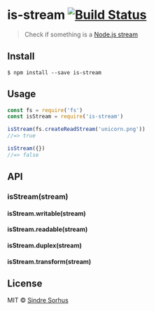 # is-stream [![Build Status](https://travis-ci.org/sindresorhus/is-stream.svg?branch=master)](https://travis-ci.org/sindresorhus/is-stream)

> Check if something is a [Node.js stream](https://nodejs.org/api/stream.html)

## Install

```
$ npm install --save is-stream
```

## Usage

```js
const fs = require('fs')
const isStream = require('is-stream')

isStream(fs.createReadStream('unicorn.png'))
//=> true

isStream({})
//=> false
```

## API

### isStream(stream)

#### isStream.writable(stream)

#### isStream.readable(stream)

#### isStream.duplex(stream)

#### isStream.transform(stream)

## License

MIT © [Sindre Sorhus](https://sindresorhus.com)
